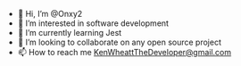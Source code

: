 - 👋 Hi, I’m @Onxy2
- 👀 I’m interested in software development
- 🌱 I’m currently learning Jest
- 💞️ I’m looking to collaborate on any open source project 
- 📫 How to reach me KenWheattTheDeveloper@gmail.com

<!---
Onxy2/Onxy2 is a ✨ special ✨ repository because its `README.md` (this file) appears on your GitHub profile.
You can click the Preview link to take a look at your changes.
--->
